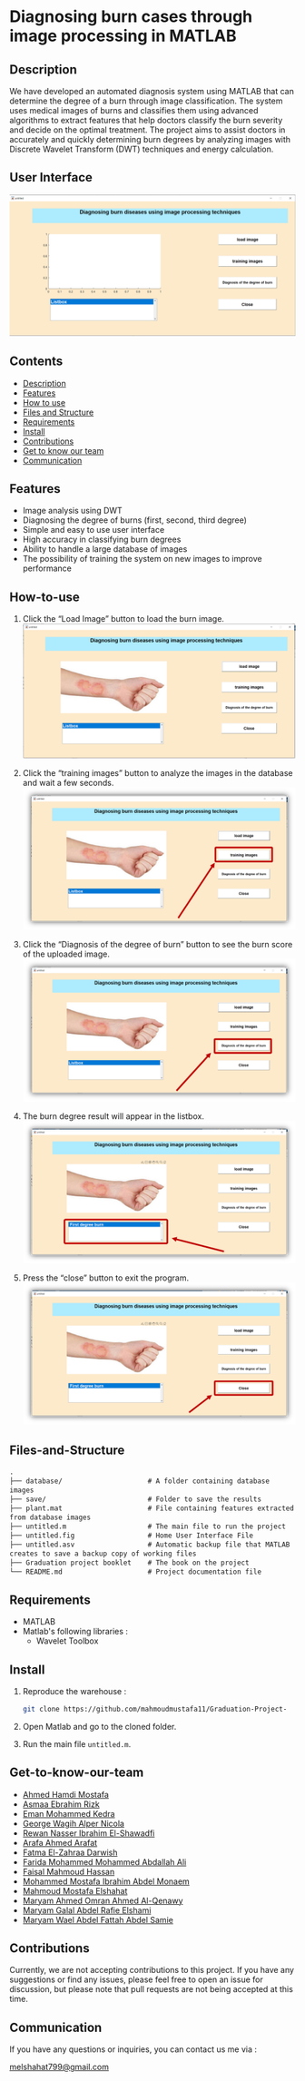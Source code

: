 # Diagnosing burn cases through image processing in MATLAB

## Description

We have developed an automated diagnosis system using MATLAB that can determine the degree of a burn through image classification. The system uses medical images of burns and classifies them using advanced algorithms to extract features that help doctors classify the burn severity and decide on the optimal treatment. The project aims to assist doctors in accurately and quickly determining burn degrees by analyzing images with Discrete Wavelet Transform (DWT) techniques and energy calculation.

## User Interface

![User Interface](./imgs/interface.PNG)

## Contents

- [Description](#Description)
- [Features](#Features)
- [How to use](#How-to-use)
- [Files and Structure](#Files-and-Structure)
- [Requirements](#Requirements)
- [Install](#Install)
- [Contributions](#Contributions)
- [Get to know our team](#Get-to-know-our-team)
- [Communication](#Communication)

## Features

- Image analysis using DWT
- Diagnosing the degree of burns (first, second, third degree)
- Simple and easy to use user interface
- High accuracy in classifying burn degrees
- Ability to handle a large database of images
- The possibility of training the system on new images to improve performance

## How-to-use

1. Click the “Load Image” button to load the burn image.
   ![Load Image Button](./imgs/interface_img.PNG)

2. Click the “training images” button to analyze the images in the database and wait a few seconds.
   ![Training Images Button](./imgs/training_images.png)

3. Click the “Diagnosis of the degree of burn” button to see the burn score of the uploaded image.
   ![Diagnosis Button](./imgs/diagnosis-of-the-degree-of-burn.png)

4. The burn degree result will appear in the listbox.
   ![Result Listbox](./imgs/result.png)

5. Press the “close” button to exit the program.
   ![Close Button](./imgs/close.png)

## Files-and-Structure

```
.
├── database/                     # A folder containing database images
├── save/                         # Folder to save the results
├── plant.mat                     # File containing features extracted from database images
├── untitled.m                    # The main file to run the project
├── untitled.fig                  # Home User Interface File
├── untitled.asv                  # Automatic backup file that MATLAB creates to save a backup copy of working files
├── Graduation project booklet    # The book on the project
└── README.md                     # Project documentation file
```

## Requirements

- MATLAB
- Matlab's following libraries :
  - Wavelet Toolbox

## Install

1. Reproduce the warehouse :

   ```sh
   git clone https://github.com/mahmoudmustafa11/Graduation-Project-
   ```

2. Open Matlab and go to the cloned folder.
3. Run the main file `untitled.m`.

## Get-to-know-our-team

- [Ahmed Hamdi Mostafa](mailto:ahmedhamdi5561@gmail.com)
- [Asmaa Ebrahim Rizk](mailto:bdwyasma2@gmail.com)
- [Eman Mohammed Kedra](mailto:eman.kedra55@gmail.com)
- [George Wagih Alper Nicola](mailto:georgewagih21@gmail.com)
- [Rewan Nasser Ibrahim El-Shawadfi](mailto:rewanelshawadfy774@gmail.com)
- [Arafa Ahmed Arafat](mailto:arafa4111999@gmail.com)
- [Fatma El-Zahraa Darwish](mailto:ffaattmmaalzhraaa@gmail.com)
- [Farida Mohammed Mohammed Abdallah Ali](mailto:fareedamohammed852@gmail.com)
- [Faisal Mahmoud Hassan](mailto:faisal.mahmoud369@gmail.com)
- [Mohammed Mostafa Ibrahim Abdel Monaem](mailto:mohamedmym86@gmail.com)
- [Mahmoud Mostafa Elshahat](mailto:melshahat799@gmail.com)
- [Maryam Ahmed Omran Ahmed Al-Qenawy](mailto:mariammran111@gmail.com)
- [Maryam Galal Abdel Rafie Elshami](mailto:maryoma10elshamy@gmail.com)
- [Maryam Wael Abdel Fattah Abdel Samie](mailto:mariamwael2219@gmail.com)

## Contributions

Currently, we are not accepting contributions to this project. If you have any suggestions or find any issues, please feel free to open an issue for discussion, but please note that pull requests are not being accepted at this time.

## Communication

If you have any questions or inquiries, you can contact us me via :

[melshahat799@gmail.com](mailto:melshahat799@gmail.com)
